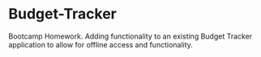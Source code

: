 # Budget-Tracker
Bootcamp Homework. Adding functionality to an existing Budget Tracker application to allow for offline access and functionality.
